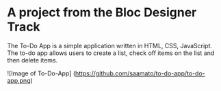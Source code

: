 # A project from the Bloc Designer Track

The To-Do App is a simple application written in HTML, CSS, JavaScript. The to-do app allows users to create a list, check off items on the list and then delete items.

![Image of To-Do-App]
(https://github.com/saamato/to-do-app/to-do-app.png)
